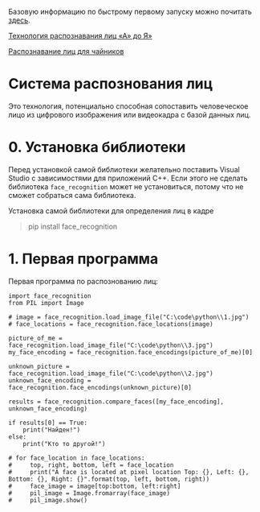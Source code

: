 Базовую информацию по быстрому первому запуску можно почитать [здесь](https://vc.ru/dev/252648-kak-iskat-nuzhnyh-lyudey-na-kartinke-sam-sebe-poiskovik).

[Технология распознавания лиц «А» до Я»](https://securityrussia.com/blog/face-recognition.html)

[Распознавание лиц для чайников](https://habr.com/ru/articles/745512/)

# Система распознования лиц

Это технология, потенциально способная сопоставить человеческое лицо из цифрового изображения или видеокадра с базой данных лиц.

# 0. Установка библиотеки

Перед установкой самой библиотеки желательно поставить Visual Studio с зависимостями для приложений C++. Если этого не сделать библиотека `face_recognition` может не установиться, потому что не сможет собраться сама библиотека.

Установка самой библиотеки для определения лиц в кадре

> pip install face_recognition

# 1. Первая программа

Первая программа по распознованию лиц:

```
import face_recognition
from PIL import Image

# image = face_recognition.load_image_file("C:\code\python\\1.jpg")
# face_locations = face_recognition.face_locations(image)

picture_of_me = face_recognition.load_image_file("C:\code\python\\3.jpg")
my_face_encoding = face_recognition.face_encodings(picture_of_me)[0]

unknown_picture = face_recognition.load_image_file("C:\code\python\\2.jpg")
unknown_face_encoding = face_recognition.face_encodings(unknown_picture)[0]

results = face_recognition.compare_faces([my_face_encoding], unknown_face_encoding)

if results[0] == True:
    print("Найден!")
else:
    print("Кто то другой!")

# for face_location in face_locations:
#     top, right, bottom, left = face_location
#     print("A face is located at pixel location Top: {}, Left: {}, Bottom: {}, Right: {}".format(top, left, bottom, right))
#     face_image = image[top:bottom, left:right]
#     pil_image = Image.fromarray(face_image)
#     pil_image.show()
```